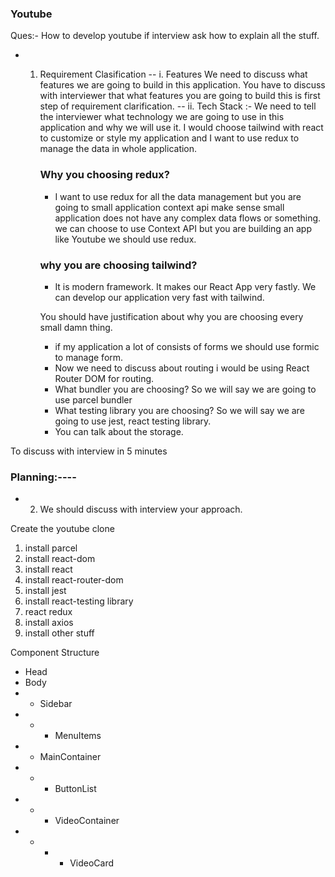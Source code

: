 ### Youtube

Ques:- How to develop youtube if interview ask how to explain all the stuff.

- 1. Requirement Clasification
     -- i. Features We need to discuss what features we are going to build in this application. You have to discuss with interviewer that what features you are going to build this is first step of requirement clarification.
     -- ii. Tech Stack :- We need to tell the interviewer what technology we are going to use in this application and why we will use it.
     I would choose tailwind with react to customize or style my application and I want to use redux to manage the data in whole application.

     ### Why you choosing redux?

     - I want to use redux for all the data management but you are going to small application context api make sense small application does not have any complex data flows or something. we can choose to use Context API but you are building an app like Youtube we should use redux.

     ### why you are choosing tailwind?

     - It is modern framework. It makes our React App very fastly. We can develop our application very fast with tailwind.

     You should have justification about why you are choosing every small damn thing.

     - if my application a lot of consists of forms we should use formic to manage form.
     - Now we need to discuss about routing i would be using React Router DOM for routing.
     - What bundler you are choosing? So we will say we are going to use parcel bundler
     - What testing library you are choosing? So we will say we are going to use jest, react testing library.
     - You can talk about the storage.

To discuss with interview in 5 minutes

### Planning:----

- 2. We should discuss with interview your approach.

Create the youtube clone

1. install parcel
2. install react-dom
3. install react
4. install react-router-dom
5. install jest
6. install react-testing library
7. react redux
8. install axios
9. install other stuff

Component Structure

- Head
- Body
- - Sidebar
- - - MenuItems
- - MainContainer
- - - ButtonList
- - - VideoContainer
- - - - VideoCard
